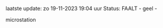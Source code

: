 laatste update: 
zo 19-11-2023 19:04   uur 
Status: FAALT - geel - 
<div class="service Y">microstation</div>